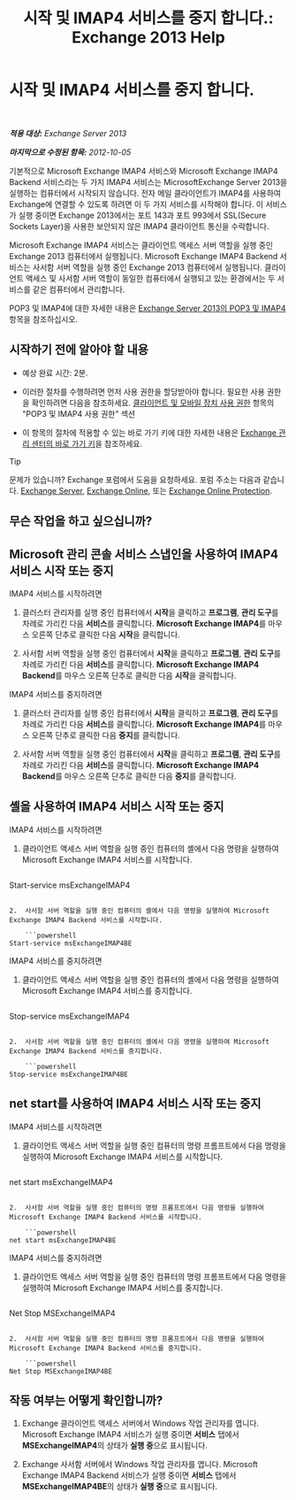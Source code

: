 ﻿---
title: '시작 및 IMAP4 서비스를 중지 합니다.: Exchange 2013 Help'
TOCTitle: 시작 및 IMAP4 서비스를 중지 합니다.
ms:assetid: a52db4bd-69a6-47b2-acf3-d9d8571c7a87
ms:mtpsurl: https://technet.microsoft.com/ko-kr/library/Bb124022(v=EXCHG.150)
ms:contentKeyID: 50483863
ms.date: 05/22/2018
mtps_version: v=EXCHG.150
ms.translationtype: MT
---

# 시작 및 IMAP4 서비스를 중지 합니다.

 

_**적용 대상:** Exchange Server 2013_

_**마지막으로 수정된 항목:** 2012-10-05_

기본적으로 Microsoft Exchange IMAP4 서비스와 Microsoft Exchange IMAP4 Backend 서비스라는 두 가지 IMAP4 서비스는 MicrosoftExchange Server 2013을 실행하는 컴퓨터에서 시작되지 않습니다. 전자 메일 클라이언트가 IMAP4를 사용하여 Exchange에 연결할 수 있도록 하려면 이 두 가지 서비스를 시작해야 합니다. 이 서비스가 실행 중이면 Exchange 2013에서는 포트 143과 포트 993에서 SSL(Secure Sockets Layer)을 사용한 보안되지 않은 IMAP4 클라이언트 통신을 수락합니다.

Microsoft Exchange IMAP4 서비스는 클라이언트 액세스 서버 역할을 실행 중인 Exchange 2013 컴퓨터에서 실행됩니다. Microsoft Exchange IMAP4 Backend 서비스는 사서함 서버 역할을 실행 중인 Exchange 2013 컴퓨터에서 실행됩니다. 클라이언트 액세스 및 사서함 서버 역할이 동일한 컴퓨터에서 실행되고 있는 환경에서는 두 서비스를 같은 컴퓨터에서 관리합니다.

POP3 및 IMAP4에 대한 자세한 내용은 [Exchange Server 2013의 POP3 및 IMAP4](pop3-and-imap4-in-exchange-server-2013-exchange-2013-help.md) 항목을 참조하십시오.

## 시작하기 전에 알아야 할 내용

  - 예상 완료 시간: 2분.

  - 이러한 절차를 수행하려면 먼저 사용 권한을 할당받아야 합니다. 필요한 사용 권한을 확인하려면 다음을 참조하세요. [클라이언트 및 모바일 장치 사용 권한](clients-and-mobile-devices-permissions-exchange-2013-help.md) 항목의 "POP3 및 IMAP4 사용 권한" 섹션

  - 이 항목의 절차에 적용할 수 있는 바로 가기 키에 대한 자세한 내용은 [Exchange 관리 센터의 바로 가기 키](keyboard-shortcuts-in-the-exchange-admin-center-exchange-online-protection-help.md)을 참조하세요.


> [!TIP]
> 문제가 있습니까? Exchange 포럼에서 도움을 요청하세요. 포럼 주소는 다음과 같습니다. <A href="https://go.microsoft.com/fwlink/p/?linkid=60612">Exchange Server</A>, <A href="https://go.microsoft.com/fwlink/p/?linkid=267542">Exchange Online</A>, 또는 <A href="https://go.microsoft.com/fwlink/p/?linkid=285351">Exchange Online Protection</A>.



## 무슨 작업을 하고 싶으십니까?

## Microsoft 관리 콘솔 서비스 스냅인을 사용하여 IMAP4 서비스 시작 또는 중지

IMAP4 서비스를 시작하려면

1.  클러스터 관리자를 실행 중인 컴퓨터에서 **시작**을 클릭하고 **프로그램**, **관리 도구**를 차례로 가리킨 다음 **서비스**를 클릭합니다. **Microsoft Exchange IMAP4**를 마우스 오른쪽 단추로 클릭한 다음 **시작**을 클릭합니다.

2.  사서함 서버 역할을 실행 중인 컴퓨터에서 **시작**을 클릭하고 **프로그램**, **관리 도구**를 차례로 가리킨 다음 **서비스**를 클릭합니다. **Microsoft Exchange IMAP4 Backend**를 마우스 오른쪽 단추로 클릭한 다음 **시작**을 클릭합니다.

IMAP4 서비스를 중지하려면

1.  클러스터 관리자를 실행 중인 컴퓨터에서 **시작**을 클릭하고 **프로그램**, **관리 도구**를 차례로 가리킨 다음 **서비스**를 클릭합니다. **Microsoft Exchange IMAP4**를 마우스 오른쪽 단추로 클릭한 다음 **중지**를 클릭합니다.

2.  사서함 서버 역할을 실행 중인 컴퓨터에서 **시작**을 클릭하고 **프로그램**, **관리 도구**를 차례로 가리킨 다음 **서비스**를 클릭합니다. **Microsoft Exchange IMAP4 Backend**를 마우스 오른쪽 단추로 클릭한 다음 **중지**를 클릭합니다.

## 셸을 사용하여 IMAP4 서비스 시작 또는 중지

IMAP4 서비스를 시작하려면

1.  클라이언트 액세스 서버 역할을 실행 중인 컴퓨터의 셸에서 다음 명령을 실행하여 Microsoft Exchange IMAP4 서비스를 시작합니다.
    
    ```powershell
Start-service msExchangeIMAP4
```

2.  사서함 서버 역할을 실행 중인 컴퓨터의 셸에서 다음 명령을 실행하여 Microsoft Exchange IMAP4 Backend 서비스를 시작합니다.
    
    ```powershell
Start-service msExchangeIMAP4BE
```

IMAP4 서비스를 중지하려면

1.  클라이언트 액세스 서버 역할을 실행 중인 컴퓨터의 셸에서 다음 명령을 실행하여 Microsoft Exchange IMAP4 서비스를 중지합니다.
    
    ```powershell
Stop-service msExchangeIMAP4
```

2.  사서함 서버 역할을 실행 중인 컴퓨터의 셸에서 다음 명령을 실행하여 Microsoft Exchange IMAP4 Backend 서비스를 중지합니다.
    
    ```powershell
Stop-service msExchangeIMAP4BE
```

## net start를 사용하여 IMAP4 서비스 시작 또는 중지

IMAP4 서비스를 시작하려면

1.  클라이언트 액세스 서버 역할을 실행 중인 컴퓨터의 명령 프롬프트에서 다음 명령을 실행하여 Microsoft Exchange IMAP4 서비스를 시작합니다.
    
    ```powershell
net start msExchangeIMAP4
```

2.  사서함 서버 역할을 실행 중인 컴퓨터의 명령 프롬프트에서 다음 명령을 실행하여 Microsoft Exchange IMAP4 Backend 서비스를 시작합니다.
    
    ```powershell
net start msExchangeIMAP4BE
```

IMAP4 서비스를 중지하려면

1.  클라이언트 액세스 서버 역할을 실행 중인 컴퓨터의 명령 프롬프트에서 다음 명령을 실행하여 Microsoft Exchange IMAP4 서비스를 중지합니다.
    
    ```powershell
Net Stop MSExchangeIMAP4
```

2.  사서함 서버 역할을 실행 중인 컴퓨터의 명령 프롬프트에서 다음 명령을 실행하여 Microsoft Exchange IMAP4 Backend 서비스를 중지합니다.
    
    ```powershell
Net Stop MSExchangeIMAP4BE
```

## 작동 여부는 어떻게 확인합니까?

1.  Exchange 클라이언트 액세스 서버에서 Windows 작업 관리자를 엽니다. Microsoft Exchange IMAP4 서비스가 실행 중이면 **서비스** 탭에서 **MSExchangeIMAP4**의 상태가 **실행 중**으로 표시됩니다.

2.  Exchange 사서함 서버에서 Windows 작업 관리자를 엽니다. Microsoft Exchange IMAP4 Backend 서비스가 실행 중이면 **서비스** 탭에서 **MSExchangeIMAP4BE**의 상태가 **실행 중**으로 표시됩니다.

